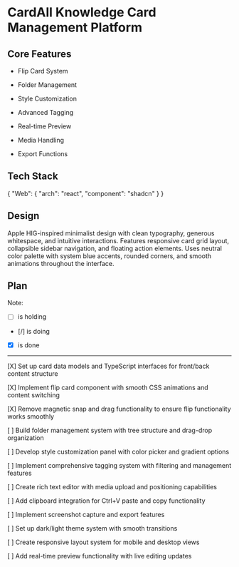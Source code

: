 # CardAll Knowledge Card Management Platform

## Core Features

- Flip Card System

- Folder Management

- Style Customization

- Advanced Tagging

- Real-time Preview

- Media Handling

- Export Functions

## Tech Stack

{
  "Web": {
    "arch": "react",
    "component": "shadcn"
  }
}

## Design

Apple HIG-inspired minimalist design with clean typography, generous whitespace, and intuitive interactions. Features responsive card grid layout, collapsible sidebar navigation, and floating action elements. Uses neutral color palette with system blue accents, rounded corners, and smooth animations throughout the interface.

## Plan

Note: 

- [ ] is holding
- [/] is doing
- [X] is done

---

[X] Set up card data models and TypeScript interfaces for front/back content structure

[X] Implement flip card component with smooth CSS animations and content switching

[X] Remove magnetic snap and drag functionality to ensure flip functionality works smoothly

[ ] Build folder management system with tree structure and drag-drop organization

[ ] Develop style customization panel with color picker and gradient options

[ ] Implement comprehensive tagging system with filtering and management features

[ ] Create rich text editor with media upload and positioning capabilities

[ ] Add clipboard integration for Ctrl+V paste and copy functionality

[ ] Implement screenshot capture and export features

[ ] Set up dark/light theme system with smooth transitions

[ ] Create responsive layout system for mobile and desktop views

[ ] Add real-time preview functionality with live editing updates
